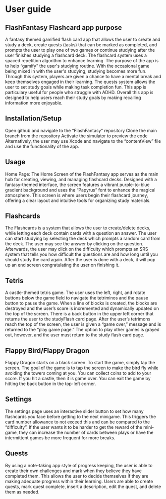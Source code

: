 # User guide


## FlashFantasy Flashcard app purpose 
A fantasy themed gamified flash card app that allows the user to create and study a deck, create quests (tasks) that can be marked as completed, 
and prompts the user to play one of two games or continue studying after the user finishes studying a flashcard deck. The flashcard system uses a 
spaced repetition algorithm to enhance learning. The purpose of the app is to help “gamify” the user's studying routine. With the occasional game being mixed in with the user's studying, 
studying becomes more fun. Through this system, players are given a chance to have a mental break and keep themselves engaged in their learning. The quests system allows the user 
to set study goals while making task completion fun. This app is particulary useful for people who struggle with ADHD.
Overall this app is designed to help users reach their study goals by making recalling information more enjoyable.  

## Installation/Setup  
Open github and navigate to the “FlashFantasy” repository 
Clone the main branch from the repository 
Activate the simulator to preview the code
Alternatively, the user may use Xcode and navigate to the “contentView” file and use the functionality of the app. 


## Usage 
Home Page:
The Home Screen of the FlashFantasy app serves as the main hub for creating, viewing, and managing flashcard decks. Designed with a fantasy-themed interface, the screen 
features a vibrant purple-to-blue gradient background and uses the “Papyrus” font to enhance the magical atmosphere. This screen is where users begin their flashcard journey,
offering a clear layout and intuitive tools for organizing study materials.


## Flashcards
The Flashcards is a system that allows the user to create/delete decks, while letting each deck contain cards with a question an answer. The user can start studying by selecting the 
deck which prompts a random card from the deck. The user may see the answer by clicking on the question. Afterwards, the user may click on the difficulty which prompts an SRS system 
that tells you how difficult the questions are and how long until you should study the card again. After the user is done with a deck, it will pop up an end screen congratulating the
user on finishing it.

## Tetris
A castle-themed tetris game. The user uses the left, right, and rotate buttons below the game field to navigate the tetriminos and the pause button to pause the game. 
When a line of blocks is created, the blocks are destroyed and the user’s score is incremented and dynamically updated on the top of the screen. There is a back button in the 
upper left corner that returns the user to the studyFlash card page. After the user’s tetrimons reach the top of the screen, the user is given a “game over,” message and is returned 
to the “play game page.” The option to play other games is grayed out, however, and the user must return to the study flash card page. 

## Flappy Bird/Flappy Dragon 
Flappy Dragon starts on a black screen. To start the game, simply tap the screen.
The goal of the game is to tap the screen to make the bird fly while avoiding the towers coming at you. You can collect coins to add to your score. If you hit a castle, then it is 
game over. You can exit the game by hitting the back button in the top-left corner.

## Settings
The settings page uses an interactive slider button to set how many flashcards you face before getting to the next minigame. This triggers the card number allowance to not exceed this 
and can be compared to the “difficulty”. If the user wants it to be harder to get the reward of the mini-game, they can increase the number of cards between plays or have the 
intermittent games be more frequent for more breaks. 

## Quests
By using a note-taking app style of progress keeping, the user is able to create their own challenges and mark when they believe they have completed them. This allows the user to
decide themselves if they are making adequate progress within their learning. Users are able to create quests, mark quest complete, insert a description, edit the quest, and 
delete them as needed. 
